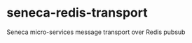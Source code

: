seneca-redis-transport
======================

Seneca micro-services message transport over Redis pubsub
